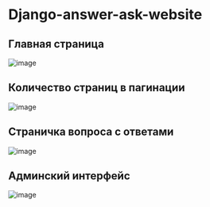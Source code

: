 # Django-answer-ask-website

## Главная страница

![image](https://github.com/Dinislam-ZA/Django-answer-ask-website/assets/74211959/38fd391a-40c0-4206-8fb3-83f7aa5fcecd)

## Количество страниц в пагинации

![image](https://github.com/Dinislam-ZA/Django-answer-ask-website/assets/74211959/2278938b-e03a-409d-bf1e-2af1dca0c405)

## Страничка вопроса с ответами

![image](https://github.com/Dinislam-ZA/Django-answer-ask-website/assets/74211959/31e95018-cfa2-467e-989e-d115634e2b93)

## Админский интерфейс

![image](https://github.com/Dinislam-ZA/Django-answer-ask-website/assets/74211959/23dedf29-b225-4774-8b1a-62f6b4f5a244)

